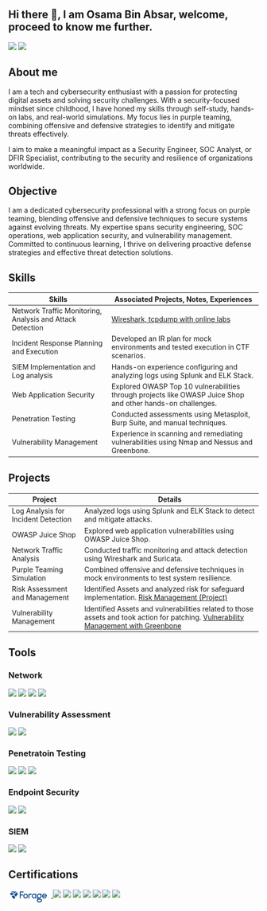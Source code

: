 ## Hi there 👋, I am Osama Bin Absar, welcome, proceed to know me further.


<a href="https://linkedin.com/osamabinabsar/"><img src="https://img.shields.io/badge/-LinkedIn-0072b1?&style=for-the-badge&logo=linkedin&logoColor=white" /></a>
<a href="https://linktr.ee/osamabinabsar/"><img src="https://img.shields.io/badge/-Linktree-39E0D5?style=for-the-badge&logo=linktree&logoColor=white" /></a>

## About me


<!--
I call myself Tech and Cyber Security enthusiast, tinkering with technologies and security focused mindset from my childhood.

My passion in tech and security led me to develop my skills for cybersecurity, focusing on purple teaming. I am now forseeing to apply the skills I gained through different challanges and CTF's in the real world to protect assets of companies and industries from threats, specifically focused to join as a Security Engineer, SOC or DFIR.
-->
I am a tech and cybersecurity enthusiast with a passion for protecting digital assets and solving security challenges. With a security-focused mindset since childhood, I have honed my skills through self-study, hands-on labs, and real-world simulations. My focus lies in purple teaming, combining offensive and defensive strategies to identify and mitigate threats effectively.

I aim to make a meaningful impact as a Security Engineer, SOC Analyst, or DFIR Specialist, contributing to the security and resilience of organizations worldwide.



## Objective

<!--
Passionate Cybersecurity practitioner with a strong focus on purple teaming combining offensive security 
techniques with defensive strategies to identify vulnerabilities and strengthen system defences. I have hands-on 
experience in security engineering and SOC operations including log analysis, system hardening, SIEM 
monitoring. Specializing in web application security and continuously enhancing my skills through learning and 
practical labs. Enthusiastic about proactive defence and threat detection I am committed to delivering practical and 
effective security solutions.
-->

I am a dedicated cybersecurity professional with a strong focus on purple teaming, blending offensive and defensive techniques to secure systems against evolving threats. My expertise spans security engineering, SOC operations, web application security, and vulnerability management. Committed to continuous learning, I thrive on delivering proactive defense strategies and effective threat detection solutions.







## Skills

| Skills                                                         | Associated Projects, Notes, Experiences                    |
|---------------------------------------------------------------|------------------------------------------------------------| 
| Network Traffic Monitoring, Analysis and Attack Detection     |<a href="https://www.notion.so/learningselfstudy/Network-Traffic-Analysis-64730a958fde424d9767b5ee0a6efca2">Wireshark, tcpdump with online labs| 
| Incident Response Planning and Execution                       |  Developed an IR plan for mock environments and tested execution in CTF scenarios. 
| SIEM Implementation and Log analysis                          | Hands-on experience configuring and analyzing logs using Splunk and ELK Stack.
| Web Application Security	                                    | Explored OWASP Top 10 vulnerabilities through projects like OWASP Juice Shop and other hands-on challenges.
| Penetration Testing	            |   Conducted assessments using Metasploit, Burp Suite, and manual techniques.
| Vulnerability Management	  |  Experience in scanning and remediating vulnerabilities using Nmap and Nessus and Greenbone. 



 ## Projects

| Project                             |  Details | 
|-------------------------------------|-----------------------------|
| Log Analysis for Incident Detection | Analyzed logs using Splunk and ELK Stack to detect and mitigate attacks. |
| OWASP Juice Shop |  Explored web application vulnerabilities using OWASP Juice Shop. |
| Network Traffic Analysis |  Conducted traffic monitoring and attack detection using Wireshark and Suricata. |
| Purple Teaming Simulation | Combined offensive and defensive techniques in mock environments to test system resilience. |
| Risk Assessment and Management | Identified Assets and analyzed risk for safeguard implementation. [Risk Management (Project)](https://github.com/osamabinabsar/TryHackMe/blob/notes/Risk%20Management(%7BPractical).md)
| Vulnerability Management | Identified Assets and vulnerabilities related to those assets and took action for patching. [Vulnerability Management with Greenbone](https://github.com/osamabinabsar/TryHackMe/blob/476632a5f490ffe670af8ff4ccabc11efa1c9f51/Vulnerability%20Management(Greenbone).md)


 ## Tools


 ### Network
 <div>
   <img src="https://img.shields.io/badge/-Wireshark-1679A7?style=for-the-badge&logo=Wireshark&logoColor=white"  />
   <img src="https://img.shields.io/badge/-Suricata-EF3B2D?style=for-the-badge&logo=Suricata&logoColor=white"  />
   <img src="https://img.shields.io/badge/-Zeek-ZZZBB4?style=for-the-badge&logo=Zeek&logoColor=white"  />
   <img src="https://img.shields.io/badge/-Snort-FC77C2?style=for-the-badge&logo=Snort&logoColor=white"  />
   


   
 </div>

### Vulnerability Assessment

<div>
  <img src="https://img.shields.io/badge/-Nmap-367ADF?style=for-the-badge&logo=Nmap&logoColor=white" />
  <img src="https://img.shields.io/badge/-Nessus-00BFFF?style=for-the-badge&logo=Nessus&logoColor=white" /> </div>

</div>


### Penetratoin Testing
<div>
  <img src="https://img.shields.io/badge/-Metasploit-2A3A4B?style=for-the-badge&logo=Metasploit&logoColor=white"  />
  <img src="https://img.shields.io/badge/-Burp_Suite-FF6600?style=for-the-badge&logo=Burp-Suite&logoColor=white"  />
  <img src="https://img.shields.io/badge/-John_the_Ripper-1A1A1A?style=for-the-badge&logo=John-The-Ripper&logoColor=white"  />
</div>


 
 ### Endpoint Security

<div> <img src="https://img.shields.io/badge/-OSSEC-35495E?style=for-the-badge&logo=OSSEC&logoColor=white" /> <img src="https://img.shields.io/badge/-Sysmon-0052CC?style=for-the-badge&logo=Windows&logoColor=white" /> </div>


 ### SIEM

<div> <img src="https://img.shields.io/badge/-Splunk-FD8A00?style=for-the-badge&logo=Splunk&logoColor=white" /> <img src="https://img.shields.io/badge/-ELK_Stack-005571?style=for-the-badge&logo=Elastic&logoColor=white" /> </div>


<!--
### Cloud
<div> <img src="https://img.shields.io/badge/-AWS_Security-232F3E?style=for-the-badge&logo=Amazon-AWS&logoColor=white" /> <img src="https://img.shields.io/badge/-Google_Cloud_Security-4285F4?style=for-the-badge&logo=Google-Cloud&logoColor=white" /> </div>
-->

## Certifications
<div>
  <a href="![Forage Job Simulation Internship](image.png)" target="_blank">
    <img src="image.png" alt="Forage Job Simulation" style="height: 27px; vertical-align: top;" />
  </a><a href="https://">
  <img src="https://img.shields.io/badge/-CompTIA_Security%2B-FF0000?style=for-the-badge&logo=CompTIA&logoColor=white"  /></a>
   <img src="https://img.shields.io/badge/-CISSP-316194?style=for-the-badge&logo=ISC2&logoColor=white" />
  <img src="https://img.shields.io/badge/-TryHackMe-FF0000?style=for-the-badge&logo=TryHackMe&logoColor=808080" />
  <img src="https://img.shields.io/badge/-HackTheBox-9FEF00?style=for-the-badge&logo=HackTheBox&logoColor=white" />
  <img src="https://img.shields.io/badge/-Let's_Defend-0057A4?style=for-the-badge&logo=LetsDefend&logoColor=white" />
  <img src="https://img.shields.io/badge/-Blue_Team_Security-007FFF?style=for-the-badge&logo=Security&logoColor=white" />
  <img src="https://img.shields.io/badge/-Google_Cloud_Security_Engineer-FFFFFF?style=for-the-badge&logo=Google-Cloud&logoColor=White"  />

  
</div>


<!--
**osamabinabsar/osamabinabsar** is a ✨ _special_ ✨ repository because its `README.md` (this file) appears on your GitHub profile.

Here are some ideas to get you started:

- 🔭 I’m currently working on ...
- 🌱 I’m currently learning ...
- 👯 I’m looking to collaborate on ...
- 🤔 I’m looking for help with ...
- 💬 Ask me about ...
- 📫 How to reach me: ...
- 😄 Pronouns: ...
- ⚡ Fun fact: ...
-->
